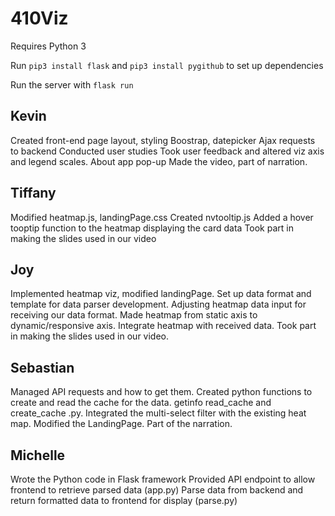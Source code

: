 # 410Viz

Requires Python 3

Run `pip3 install flask` and `pip3 install pygithub` to set up dependencies

Run the server with `flask run`





## Kevin
Created front-end page layout, styling
Boostrap, datepicker
Ajax requests to backend
Conducted user studies
Took user feedback and altered viz axis and legend scales.
About app pop-up
Made the video, part of narration.

## Tiffany
Modified heatmap.js, landingPage.css
Created nvtooltip.js
Added a hover tooptip function to the heatmap displaying the card data
Took part in making the slides used in our video

## Joy
Implemented heatmap viz, modified landingPage.
Set up data format and template for data parser development.
Adjusting heatmap data input for receiving our data format.
Made heatmap from static axis to dynamic/responsive axis.
Integrate heatmap with received data.
Took part in making the slides used in our video.

## Sebastian
Managed API requests and how to get them.
Created python functions to create and read the cache for the data.
getinfo read_cache and create_cache .py.
Integrated the multi-select filter with the existing heat map.
Modified the LandingPage.
Part of the narration.

## Michelle
Wrote the Python code in Flask framework
Provided API endpoint to allow frontend to retrieve parsed data (app.py)
Parse data from backend and return formatted data to frontend for display (parse.py)
